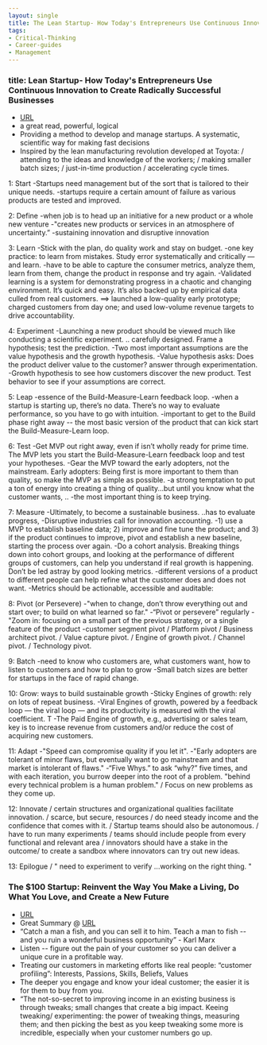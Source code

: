 ```yaml
---
layout: single
title: The Lean Startup- How Today's Entrepreneurs Use Continuous Innovation to Create Radically Successful Businesses
tags:
- Critical-Thinking
- Career-guides
- Management
---
```


### title: Lean Startup- How Today's Entrepreneurs Use Continuous Innovation to Create Radically Successful Businesses
- [URL](https://www.amazon.com/dp/B004J4XGN6/ref=dp-kindle-redirect?_encoding=UTF8&btkr=1)
- a great read, powerful, logical
- Providing a method to develop and manage startups. A systematic, scientific way for making fast decisions 
- Inspired by the lean manufacturing revolution developed at Toyota: /  attending to the ideas and knowledge of the workers; /  making smaller batch sizes; / just-in-time production / accelerating cycle times. 

1: Start
	-Startups need management but of the sort that is tailored to their unique needs.
  	-startups require a certain amount of failure as various products are tested and improved. 

2: Define
  	-when job is to head up an initiative for a new product or a whole new venture
  	-"creates new products or services in an atmosphere of uncertainty.” 
  	-sustaining innovation and disruptive innovation 

 3: Learn
	-Stick with the plan, do quality work and stay on budget. 
	-one key practice: to learn from mistakes. Study error systematically and critically — and learn. 
	-have to be able to capture the consumer metrics, analyze them, learn from them, change the product in response and try again. 
	-Validated learning is a system for demonstrating progress in a chaotic and changing environment. It’s quick and easy. It’s also backed up by empirical data culled from real customers. ==> launched a low-quality early prototype; charged customers from day one; and used low-volume revenue targets to drive accountability. 

 4: Experiment
	-Launching a new product should be viewed much like conducting a scientific experiment. .. carefully designed. Frame a hypothesis; test the prediction.
	-Two most important assumptions are the value hypothesis and the growth hypothesis. 
	-Value hypothesis asks: Does the product deliver value to the customer?  answer through experimentation. 
	-Growth hypothesis to see how customers discover the new product. Test behavior to see if your assumptions are correct.

 5: Leap
	-essence of the Build-Measure-Learn feedback loop. 
	-when a startup is starting up, there’s no data. There’s no way to evaluate performance, so you have to go with intuition. 
	-important to get to the Build phase right away -- the most basic version of the product that can kick start the Build-Measure-Learn loop.

 6: Test
	-Get  MVP out  right away, even if isn’t wholly ready for prime time. The MVP lets you start the Build-Measure-Learn feedback loop and test your hypotheses.
	-Gear the MVP toward the early adopters, not the mainstream. Early adopters: Being first is more important to them than quality, so make the MVP as simple as possible. 
	-a strong temptation to put a ton of energy into creating a thing of quality...but until you know what the customer wants, ..
	-the most important thing is to keep trying. 

 7: Measure
	-Ultimately, to become a sustainable business. ..has to evaluate progress, 
	-Disruptive industries call for innovation accounting. 
	-1) use a MVP to establish baseline data; 2) improve and fine tune the product; and 3) if the product continues to improve, pivot and establish a new baseline, starting the process over again.
	-Do a cohort analysis. Breaking things down into cohort groups, and looking at the performance of different groups of customers, can help you understand if real growth is happening. Don’t be led astray by good looking metrics.
	-different versions of a product to different people can help refine what the customer does and does not want. 
	-Metrics should be actionable, accessible and auditable:

 8: Pivot (or Persevere)
	-"when to change, don’t throw everything out and start over;  to build on what learned so far."
	-“Pivot or persevere” regularly 
	-"Zoom in: focusing on a small part of the previous strategy, or a single feature of the product
	-customer segment pivot / Platform pivot / Business architect pivot. / Value capture pivot. / Engine of growth pivot. / Channel pivot. / Technology pivot.

 9: Batch
 	-need to know who customers are, what  customers want, how to listen to  customers and how to plan to grow 
	-Small batch sizes are better for startups in the face of rapid change. 

 10: Grow:  ways to build sustainable growth
	-Sticky Engines of growth: rely on lots of repeat business. 
	-Viral Engines of growth, powered by a feedback loop — the viral loop — and its productivity is measured with the viral coefficient. T
	-The Paid Engine of growth, e.g., advertising or sales team, key is to increase revenue from customers and/or reduce the cost of acquiring new customers.

 11: Adapt
	-"Speed can compromise quality if you let it".
	-"Early adopters are tolerant of minor flaws, but eventually  want to go mainstream and that market is intolerant of flaws."
	-“Five Whys.” to ask “why?” five times, and with each iteration, you burrow deeper into the root of a problem. "behind every technical problem is a human problem."  /  Focus on new problems as they come up.

 12: Innovate / certain structures and organizational qualities facilitate innovation. /  scarce, but secure, resources / do need steady income and the confidence that comes with it. / Startup teams should also be autonomous. / have to run many experiments / teams should include people from every functional and relevant area / innovators should have a stake in the outcome/  to create a sandbox where innovators can try out new ideas. 

 13: Epilogue / " need to experiment to verify ...working on the right thing. "





### The $100 Startup: Reinvent the Way You Make a Living, Do What You Love, and Create a New Future
- [URL](https://www.goodreads.com/book/show/12605157-the-100-startup)
- Great Summary @ [URL](https://www.forbes.com/sites/ericwagner/2012/09/27/the-100-startup-entrepreneur/#3f4cc16414c9)
- “Catch a man a fish, and you can sell it to him. Teach a man to fish -- and you ruin a wonderful business opportunity” - Karl Marx
- Listen -- figure out the pain of your customer so you can deliver a unique cure in a profitable way.
- Treating our customers in marketing efforts like real people: “customer profiling”: Interests, Passions, Skills, Beliefs, Values
- The deeper you engage and know your ideal customer; the easier it is for them to buy from you.
- “The not-so-secret to improving income in an existing business is through tweaks; small changes that create a big impact. Keeing tweaking/ experimenting: the power of tweaking things, measuring them; and then picking the best as you keep tweaking some more is incredible, especially when your customer numbers go up.
